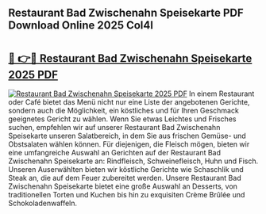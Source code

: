 ## Restaurant Bad Zwischenahn Speisekarte PDF Download Online 2025 Col4l

# <h2><a href="http://gc7hkj7.nevu.top/?p=Restaurant+Bad+Zwischenahn+Speisekarte">🔗 👉🔴 Restaurant Bad Zwischenahn Speisekarte 2025 PDF</a></h2>

[![Restaurant Bad Zwischenahn Speisekarte 2025 PDF](https://i.imgur.com/dBaPXMq.png)](http://gc7hkj7.nevu.top/?p=Restaurant+Bad+Zwischenahn+Speisekarte)
In einem Restaurant oder Café bietet das Menü nicht nur eine Liste der angebotenen Gerichte, sondern auch die Möglichkeit, ein köstliches und für Ihren Geschmack geeignetes Gericht zu wählen. Wenn Sie etwas Leichtes und Frisches suchen, empfehlen wir auf unserer Restaurant Bad Zwischenahn Speisekarte unseren Salatbereich, in dem Sie aus frischen Gemüse- und Obstsalaten wählen können. Für diejenigen, die Fleisch mögen, bieten wir eine umfangreiche Auswahl an Gerichten auf der Restaurant Bad Zwischenahn Speisekarte an: Rindfleisch, Schweinefleisch, Huhn und Fisch. Unseren Auserwählten bieten wir köstliche Gerichte wie Schaschlik und Steak an, die auf dem Feuer zubereitet werden. Unsere Restaurant Bad Zwischenahn Speisekarte bietet eine große Auswahl an Desserts, von traditionellen Torten und Kuchen bis hin zu exquisiten Crème Brûlée und Schokoladenwaffeln.
